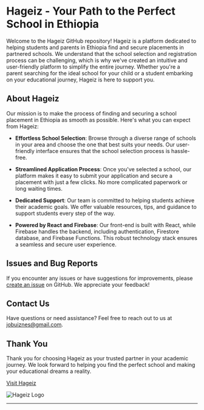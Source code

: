# Hageiz - Your Path to the Perfect School in Ethiopia

Welcome to the Hageiz GitHub repository! Hageiz is a platform dedicated to helping students and parents in Ethiopia find and secure placements in partnered schools. We understand that the school selection and registration process can be challenging, which is why we've created an intuitive and user-friendly platform to simplify the entire journey. Whether you're a parent searching for the ideal school for your child or a student embarking on your educational journey, Hageiz is here to support you.

## About Hageiz

Our mission is to make the process of finding and securing a school placement in Ethiopia as smooth as possible. Here's what you can expect from Hageiz:

- **Effortless School Selection**: Browse through a diverse range of schools in your area and choose the one that best suits your needs. Our user-friendly interface ensures that the school selection process is hassle-free.

- **Streamlined Application Process**: Once you've selected a school, our platform makes it easy to submit your application and secure a placement with just a few clicks. No more complicated paperwork or long waiting times.

- **Dedicated Support**: Our team is committed to helping students achieve their academic goals. We offer valuable resources, tips, and guidance to support students every step of the way.

- **Powered by React and Firebase**: Our front-end is built with React, while Firebase handles the backend, including authentication, Firestore database, and Firebase Functions. This robust technology stack ensures a seamless and secure user experience.


## Issues and Bug Reports

If you encounter any issues or have suggestions for improvements, please [create an issue](https://github.com/yourusername/hageiz/issues) on GitHub. We appreciate your feedback!

## Contact Us

Have questions or need assistance? Feel free to reach out to us at [jobuiznes@gmail.com](mailto:jobuiznes@gmail.com).

## Thank You

Thank you for choosing Hageiz as your trusted partner in your academic journey. We look forward to helping you find the perfect school and making your educational dreams a reality.

[Visit Hageiz](https://www.hageiz.com)

![Hageiz Logo](/assets/logo.png)

---

